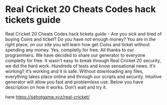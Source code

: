 # Real Cricket 20 Cheats Codes hack tickets guide

Real Cricket 20 Cheats Codes hack tickets guide - Are you sick and tired of buying Coins and ticket? Do you have not enough money? You are in the right place, on our site you will learn how get Coins and ticket without spending any money. Yes, completly for free.
All thanks to our programmers. We have decided to share our generator to everyone completly for free. It wasn’t easy to break through Real Cricket 20 security, we did the hard work.
Hundreds of tests and know sensational news. It’s working!! It’s working and it is safe. Without downloading any files, everything takes place online and through our scripts and security.
Intuitive generator will allow you fast and problemless use. Below you have description on how it works. Don’t wait and try it.

here https://sehotgame.xyz/real-cricket/

